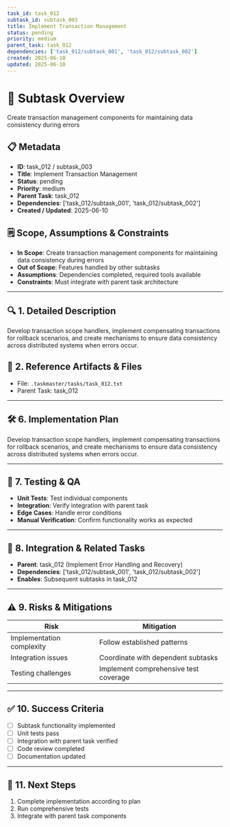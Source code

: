 ```yaml
---
task_id: task_012
subtask_id: subtask_003
title: Implement Transaction Management
status: pending
priority: medium
parent_task: task_012
dependencies: ['task_012/subtask_001', 'task_012/subtask_002']
created: 2025-06-10
updated: 2025-06-10
---
```


# 🎯 Subtask Overview
Create transaction management components for maintaining data consistency during errors

## 📋 Metadata
- **ID**: task_012 / subtask_003
- **Title**: Implement Transaction Management
- **Status**: pending
- **Priority**: medium
- **Parent Task**: task_012
- **Dependencies**: ['task_012/subtask_001', 'task_012/subtask_002']
- **Created / Updated**: 2025-06-10

## 🗒️ Scope, Assumptions & Constraints
- **In Scope**: Create transaction management components for maintaining data consistency during errors
- **Out of Scope**: Features handled by other subtasks
- **Assumptions**: Dependencies completed, required tools available
- **Constraints**: Must integrate with parent task architecture

---

## 🔍 1. Detailed Description
Develop transaction scope handlers, implement compensating transactions for rollback scenarios, and create mechanisms to ensure data consistency across distributed systems when errors occur.

## 📁 2. Reference Artifacts & Files
- File: `.taskmaster/tasks/task_012.txt`
- Parent Task: task_012

---

## 🛠️ 6. Implementation Plan
Develop transaction scope handlers, implement compensating transactions for rollback scenarios, and create mechanisms to ensure data consistency across distributed systems when errors occur.

---

## 🧪 7. Testing & QA
- **Unit Tests**: Test individual components
- **Integration**: Verify integration with parent task
- **Edge Cases**: Handle error conditions
- **Manual Verification**: Confirm functionality works as expected

---

## 🔗 8. Integration & Related Tasks
- **Parent**: task_012 (Implement Error Handling and Recovery)
- **Dependencies**: ['task_012/subtask_001', 'task_012/subtask_002']
- **Enables**: Subsequent subtasks in task_012

---

## ⚠️ 9. Risks & Mitigations
| Risk | Mitigation |
|------|------------|
| Implementation complexity | Follow established patterns |
| Integration issues | Coordinate with dependent subtasks |
| Testing challenges | Implement comprehensive test coverage |

---

## ✅ 10. Success Criteria
- [ ] Subtask functionality implemented
- [ ] Unit tests pass
- [ ] Integration with parent task verified
- [ ] Code review completed
- [ ] Documentation updated

---

## 🚀 11. Next Steps
1. Complete implementation according to plan
2. Run comprehensive tests
3. Integrate with parent task components
